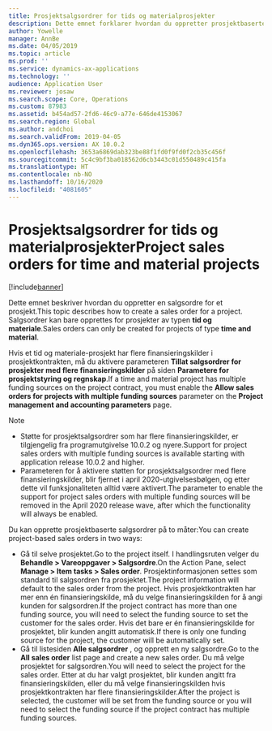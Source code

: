 ```yaml
---
title: Prosjektsalgsordrer for tids og materialprosjekter
description: Dette emnet forklarer hvordan du oppretter prosjektbaserte salgsordrer for tids- og materialprosjekter.
author: Yowelle
manager: AnnBe
ms.date: 04/05/2019
ms.topic: article
ms.prod: ''
ms.service: dynamics-ax-applications
ms.technology: ''
audience: Application User
ms.reviewer: josaw
ms.search.scope: Core, Operations
ms.custom: 87983
ms.assetid: b454ad57-2fd6-46c9-a77e-646de4153067
ms.search.region: Global
ms.author: andchoi
ms.search.validFrom: 2019-04-05
ms.dyn365.ops.version: AX 10.0.2
ms.openlocfilehash: 3653a6869dab323be88f1fd0f9fd0f2cb35c456f
ms.sourcegitcommit: 5c4c9bf3ba018562d6cb3443c01d550489c415fa
ms.translationtype: HT
ms.contentlocale: nb-NO
ms.lasthandoff: 10/16/2020
ms.locfileid: "4081605"
---
```

# <a name="project-sales-orders-for-time-and-material-projects"></a><span data-ttu-id="06d77-103">Prosjektsalgsordrer for tids og materialprosjekter</span><span class="sxs-lookup"><span data-stu-id="06d77-103">Project sales orders for time and material projects</span></span>

[!include[banner](../includes/banner.md)]

<span data-ttu-id="06d77-104">Dette emnet beskriver hvordan du oppretter en salgsordre for et prosjekt.</span><span class="sxs-lookup"><span data-stu-id="06d77-104">This topic describes how to create a sales order for a project.</span></span> <span data-ttu-id="06d77-105">Salgsordrer kan bare opprettes for prosjekter av typen **tid og materiale**.</span><span class="sxs-lookup"><span data-stu-id="06d77-105">Sales orders can only be created for projects of type **time and material**.</span></span>

<span data-ttu-id="06d77-106">Hvis et tid og materiale-prosjekt har flere finansieringskilder i prosjektkontrakten, må du aktivere parameteren **Tillat salgsordrer for prosjekter med flere finansieringskilder** på siden **Parametere for prosjektstyring og regnskap**.</span><span class="sxs-lookup"><span data-stu-id="06d77-106">If a time and material project has multiple funding sources on the project contract, you must enable the **Allow sales orders for projects with multiple funding sources** parameter on the **Project management and accounting parameters** page.</span></span> 

> [!NOTE]
> - <span data-ttu-id="06d77-107">Støtte for prosjektsalgsordrer som har flere finansieringskilder, er tilgjengelig fra programutgivelse 10.0.2 og nyere.</span><span class="sxs-lookup"><span data-stu-id="06d77-107">Support for project sales orders with multiple funding sources is available starting with application release 10.0.2 and higher.</span></span>
> - <span data-ttu-id="06d77-108">Parameteren for å aktivere støtten for prosjektsalgsordrer med flere finansieringskilder, blir fjernet i april 2020-utgivelsesbølgen, og etter dette vil funksjonaliteten alltid være aktivert.</span><span class="sxs-lookup"><span data-stu-id="06d77-108">The parameter to enable the support for project sales orders with multiple funding sources will be removed in the April 2020 release wave, after which the functionality will always be enabled.</span></span>

<span data-ttu-id="06d77-109">Du kan opprette prosjektbaserte salgsordrer på to måter:</span><span class="sxs-lookup"><span data-stu-id="06d77-109">You can create project-based sales orders in two ways:</span></span>

- <span data-ttu-id="06d77-110">Gå til selve prosjektet.</span><span class="sxs-lookup"><span data-stu-id="06d77-110">Go to the project itself.</span></span> <span data-ttu-id="06d77-111">I handlingsruten velger du **Behandle > Vareoppgaver > Salgsordre**.</span><span class="sxs-lookup"><span data-stu-id="06d77-111">On the Action Pane, select **Manage > Item tasks > Sales order**.</span></span> <span data-ttu-id="06d77-112">Prosjektinformasjonen settes som standard til salgsordren fra prosjektet.</span><span class="sxs-lookup"><span data-stu-id="06d77-112">The project information will default to the sales order from the project.</span></span> <span data-ttu-id="06d77-113">Hvis prosjektkontrakten har mer enn én finansieringskilde, må du velge finansieringskilden for å angi kunden for salgsordren.</span><span class="sxs-lookup"><span data-stu-id="06d77-113">If the project contract has more than one funding source, you will need to select the funding source to set the customer for the sales order.</span></span> <span data-ttu-id="06d77-114">Hvis det bare er én finansieringskilde for prosjektet, blir kunden angitt automatisk.</span><span class="sxs-lookup"><span data-stu-id="06d77-114">If there is only one funding source for the project, the customer will be automatically set.</span></span>
- <span data-ttu-id="06d77-115">Gå til listesiden **Alle salgsordrer** , og opprett en ny salgsordre.</span><span class="sxs-lookup"><span data-stu-id="06d77-115">Go to the **All sales order** list page and create a new sales order.</span></span> <span data-ttu-id="06d77-116">Du må velge prosjektet for salgsordren.</span><span class="sxs-lookup"><span data-stu-id="06d77-116">You will need to select the project for the sales order.</span></span> <span data-ttu-id="06d77-117">Etter at du har valgt prosjektet, blir kunden angitt fra finansieringskilden, eller du må velge finansieringskilden hvis prosjektkontrakten har flere finansieringskilder.</span><span class="sxs-lookup"><span data-stu-id="06d77-117">After the project is selected, the customer will be set from the funding source or you will need to select the funding source if the project contract has multiple funding sources.</span></span>

